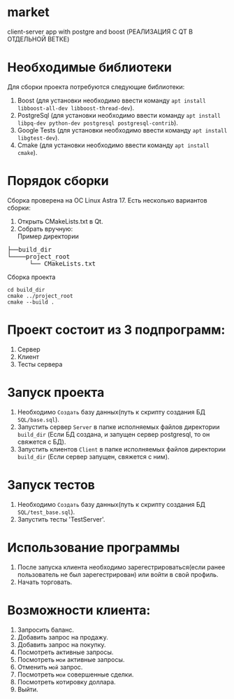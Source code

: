 # market
client-server app with postgre and boost 
(РЕАЛИЗАЦИЯ С QT В ОТДЕЛЬНОЙ ВЕТКЕ)
# Необходимые библиотеки
  Для сборки проекта потребуются следующие библиотеки:
  1. Boost (для установки необходимо ввести команду `apt install libboost-all-dev libboost-thread-dev`).
  2. PostgreSql (для установки необходимо ввести команду `apt install libpq-dev python-dev postgresql postgresql-contrib`).
  3. Google Tests (для установки необходимо ввести команду `apt install libgtest-dev`).
  4. Cmake (для установки необходимо ввести команду `apt install cmake`).
# Порядок сборки
  Сборка проверена на ОС Linux Astra 17.
  Есть несколько вариантов сборки:
  1. Открыть CMakeLists.txt в Qt.
  2. Собрать вручную:  
      Пример директории
<pre>
├──build_dir
└────project_root
      └── CMakeLists.txt      
</pre>  

Сборка проекта
    
```
cd build_dir  
cmake ../project_root  
cmake --build .  
```

# Проект состоит из 3 подпрограмм:
  1. Сервер
  2. Клиент
  3. Тесты сервера

# Запуск проекта
  1. Необходимо `Создать` базу данных(путь к скрипту создания БД `SQL/base.sql`).
  2. Запустить сервер `Server` в папке исполняемых файлов директории `build_dir` (Если БД создана, и запущен сервер postgresql, то он свяжется с БД).
  3. Запустить клиентов `Client` в папке исполняемых файлов директории `build_dir` (Если сервер запущен, свяжется с ним).
     
# Запуск тестов
  1. Необходимо `Создать` базу данных(путь к скрипту создания БД `SQL/test_base.sql`).
  2. Запустить тесты 'TestServer'.

# Использование программы
  1. После запуска клиента необходимо зарегестрироваться(если ранее пользователь не был зарегестрирован) или войти в свой профиль.
  2. Начать торговать.
# Возможности клиента:
  1. Запросить баланс.
  2. Добавить запрос на продажу.
  3. Добавить запрос на покупку.
  4. Посмотреть активные запросы.
  5. Посмотреть `мои` активные запросы.
  6. Отменить `мой` запрос.
  7. Посмотреть `мои` совершенные сделки.
  8. Посмотреть котировку доллара.
  9. Выйти.
